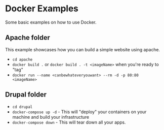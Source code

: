 # Docker Examples

Some basic examples on how to use Docker.

## Apache folder

This example showcases how you can build a simple website using apache.

* `cd apache`
* `docker build .` or `docker build . -t <imageName>` when you're ready to "tag"
* `docker run --name <canbewhateveryouwant> --rm -d -p 80:80 <imageName>`

## Drupal folder

* `cd drupal`
* `docker-compose up -d` - This will "deploy" your containers on your machine and build your infrastructure
* `docker-compose down` - This will tear down all your apps.